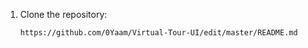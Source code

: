 
1. Clone the repository:
   ```bash
   https://github.com/0Yaam/Virtual-Tour-UI/edit/master/README.md
